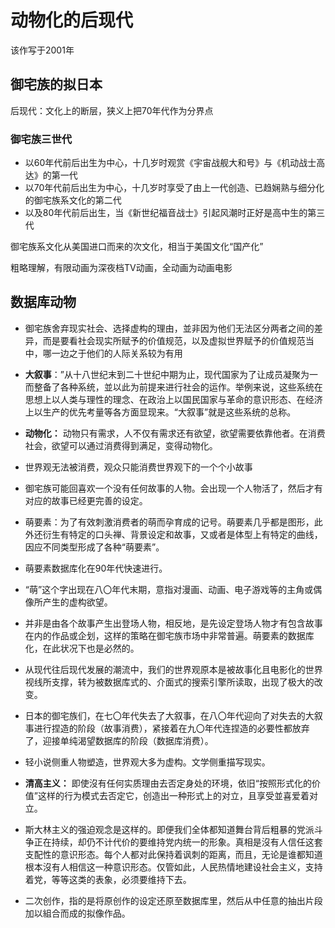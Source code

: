 # 动物化的后现代

该作写于2001年

## 御宅族的拟日本

后现代：文化上的断层，狭义上把70年代作为分界点

### 御宅族三世代

- 以60年代前后出生为中心，十几岁时观赏《宇宙战舰大和号》与《机动战士高达》的第一代
- 以70年代前后出生为中心，十几岁时享受了由上一代创造、已趋娴熟与细分化的御宅族系文化的第二代
- 以及80年代前后出生，当《新世纪福音战士》引起风潮时正好是高中生的第三代

御宅族系文化从美国进口而来的次文化，相当于美国文化“国产化”

粗略理解，有限动画为深夜档TV动画，全动画为动画电影

## 数据库动物

- 御宅族舍弃现实社会、选择虚构的理由，並非因为他们无法区分两者之间的差异，而是要看社会现实所赋予的价值规范，以及虚拟世界赋予的价值规范当中，哪一边之于他们的人际关系较为有用

- **大叙事**：”从十八世纪末到二十世纪中期为止，现代国家为了让成员凝聚为一而整备了各种系统，並以此为前提来进行社会的运作。举例来说，这些系统在思想上以人类与理性的理念、在政治上以国民国家与革命的意识形态、在经济上以生产的优先考量等各方面显现来。“大叙事”就是这些系统的总称。

- **动物化：** 动物只有需求，人不仅有需求还有欲望，欲望需要依靠他者。在消费社会，欲望可以通过消费得到满足，变得动物化。

- 世界观无法被消费，观众只能消费世界观下的一个个小故事

- 御宅族可能回喜欢一个没有任何故事的人物。会出现一个人物活了，然后才有对应的故事已经更完善的设定。

- 萌要素：为了有效刺激消费者的萌而孕育成的记号。萌要素几乎都是图形，此外还衍生有特定的口头禅、背景设定和故事，又或者是体型上有特定的曲线，因应不同类型形成了各种“萌要素”。

- 萌要素数据库化在90年代快速进行。

- “萌”这个字出现在八〇年代末期，意指对漫画、动画、电子游戏等的主角或偶像所产生的虚构欲望。

- 并非是由各个故事产生出登场人物，相反地，是先设定登场人物才有包含故事在内的作品或企划，这样的策略在御宅族市场中非常普遍。萌要素的数据库化，在此状况下也是必然的。

- 从现代往后现代发展的潮流中，我们的世界观原本是被故事化且电影化的世界视线所支撑，转为被数据库式的、介面式的搜索引擎所读取，出现了极大的改变。

- 日本的御宅族们，在七〇年代失去了大叙事，在八〇年代迎向了对失去的大叙事进行捏造的阶段（故事消费），紧接着在九〇年代连捏造的必要性都放弃了，迎接单纯渴望数据库的阶段（数据库消费）。

- 轻小说侧重人物塑造，世界观大多为虚构。文学侧重描写现实。

- **清高主义：** 即使沒有任何实质理由去否定身处的环境，依旧“按照形式化的价值”这样的行为模式去否定它，创造出一种形式上的对立，且享受並喜爱着对立。

- 斯大林主义的强迫观念是这样的。即便我们全体都知道舞台背后粗暴的党派斗争正在持续，却仍不计代价的要维持党内统一的形象。真相是沒有人信任这套支配性的意识形态。每个人都对此保持着讽刺的距离，而且，无论是谁都知道根本沒有人相信这一种意识形态。仅管如此，人民热情地建设社会主义，支持着党，等等这类的表象，必须要维持下去。

- 二次创作，指的是将原创作的设定还原至数据库里，然后从中任意的抽出片段加以組合而成的拟像作品。
